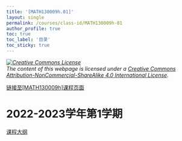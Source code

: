 ```yaml
---
title: '[MATH130009h.01]'
layout: single
permalink: /courses/class-id/MATH130009h-01
author_profile: true
toc: true
toc_label: '目录'
toc_sticky: true
---
```


<div class='notice--warning'>
	<p><i><a rel='license' href='http://creativecommons.org/licenses/by-nc-sa/4.0/'><img alt='Creative Commons License' style='border-width:0' src='https://i.creativecommons.org/l/by-nc-sa/4.0/88x31.png' /></a><br /> The content of this webpage is licensed under a <a rel='license' href='http://creativecommons.org/licenses/by-nc-sa/4.0/'>Creative Commons Attribution-NonCommercial-ShareAlike 4.0 International License</a>.</i></p>
</div>

<a href='https://fdu-math.github.io/courses/MATH130009h'>链接至[MATH130009h]课程页面</a>

# 2022-2023学年第1学期
<a href='https://fdu-math.github.io/courses/syllabus/MATH130009h.01-2022-2023-1 (Encrypted).pdf'>课程大纲</a>

